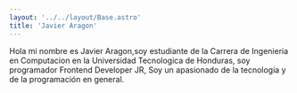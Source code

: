 ```yaml
---
layout: '../../layout/Base.astro'
title: 'Javier Aragon'
---
```


Hola mi nombre es Javier Aragon,soy estudiante de la Carrera de Ingenieria en Computacion en la Universidad Tecnologica de Honduras,
soy programador Frontend Developer JR, Soy un apasionado de la tecnologia y de la programación en general.

